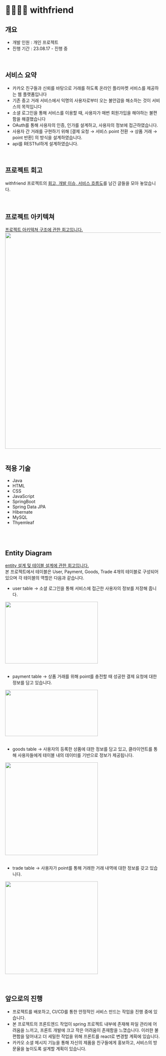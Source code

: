 # 🫱🏼‍🫲🏽 withfriend

## 개요
- 개발 인원 : 개인 프로젝트
- 진행 기간 : 23.08.17 - 진행 중
<br>

## 서비스 요약
- 카카오 친구들과 신뢰를 바탕으로 거래를 하도록 온라인 플리마켓 서비스를 제공하는 웹 플랫폼입니다
- 기존 중고 거래 서비스에서 익명의 사용자로부터 오는 불안감을 해소하는 것이 서비스의 목적입니다
- 소셜 로그인을 통해 서비스를 이용할 때, 사용자가 매번 회원가입을 해야하는 불편함을 해결했습니다
- OAuth를 통해 사용자의 인증, 인가를 설계하고, 사용자의 정보에 접근하였습니다.
- 사용자 간 거래를 구현하기 위해 [결제 요청 → 서비스 point 전환 → 상품 거래 → point 반환] 의 방식을 설계하였습니다.
- api를 RESTful하게 설계하였습니다.
<br>

## 프로젝트 회고
withfriend 프로젝트의 [회고, 개발 이슈, 서비스 흐름도](https://foreveryoung97.tistory.com/category/%ED%94%84%EB%A1%9C%EC%A0%9D%ED%8A%B8/withfriend)를 남긴 글들을 모아 놓았습니다.
<br>
<br>
<br>

## 프로젝트 아키텍쳐
[프로젝트 아키텍쳐 구조에 관한 회고입니다.](https://foreveryoung97.tistory.com/109)
<img src="https://github.com/Jiggy97/withfriend/assets/79949843/cd283664-3a73-49e9-b3b0-4dbfc74c161b" width="1000" height="700">
<br><br>

## 적용 기술
- Java
- HTML
- CSS
- JavaScript
- SpringBoot
- Spring Data JPA
- Hibernate
- MySQL
- Thyemleaf
<br>
<br>

## Entity Diagram
[entity 설계 및 테이블 설계에 관한 회고입니다.](https://foreveryoung97.tistory.com/110)<br>
본 프로젝트에서 테이블은 User, Payment, Goods, Trade 4개의 테이블로 구성되어 있으며 각 테이블의 역할은 다음과 같습니다.

- user table → 소셜 로그인을 통해 서비스에 접근한 사용자의 정보를 저장해 줍니다.
<img src="https://github.com/Jiggy97/withfriend/assets/79949843/e9e4f421-5240-4633-84c2-466761c92f8a" width="300" height="200">
<br><br>

- payment table → 상품 거래를 위해 point를 충전할 때 성공한 결제 요청에 대한 정보를 담고 있습니다.
<img src="https://github.com/Jiggy97/withfriend/assets/79949843/269efcdc-bb3a-4661-a7c0-638903e39c68" width="300" height="150">
<br><br>

- goods table → 사용자의 등록한 상품에 대한 정보를 담고 있고, 클라이언트를 통해 사용자들에게 테이블 내의 데이터를 기반으로 정보가 제공됩니다.
<img src="https://github.com/Jiggy97/withfriend/assets/79949843/e56fdaef-c897-4766-9e59-cd5023817f31" width="300" height="300">
<br><br>

- trade table → 사용자가 point를 통해 거래한 거래 내역에 대한 정보를 갖고 있습니다.
<img src="https://github.com/Jiggy97/withfriend/assets/79949843/68deb4da-be76-427b-8db9-f22e55ca6031" width="300" height="300">
<br>
<br>
<br>

## 앞으로의 진행
- 프로젝트를 배포하고, CI/CD를 통한 안정적인 서비스 만드는 작업을 진행 중에 있습니다.
- 본 프로젝트의 프론트엔드 작업이 spring 프로젝트 내부에 존재해 파일 관리에 어려움을 느끼고, 프론트 개발에 크고 작은 어려움이 존재함을 느꼈습니다. 이러한 불편함을 덜어내고 더 세밀한 작업을 위해 프론트를 react로 변경할 계획에 있습니다.
- 카카오 소셜 메시지 기능을 통해 자신의 제품을 친구들에게 홍보하고, 서비스의 방문율을 높이도록 설계할 계획이 있습니다.

